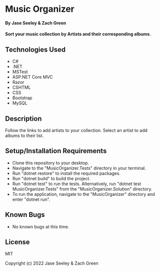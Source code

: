 # Music Organizer

#### By Jase Seeley & Zach Green

#### Sort your music collection by Artists and their corresponding albums.

## Technologies Used
* C#
* .NET
* MSTest
* ASP.NET Core MVC
* Razor
* CSHTML
* CSS
* Bootstrap
* MySQL

## Description

Follow the links to add artists to your collection. Select an artist to add albums to their list.

## Setup/Installation Requirements

* Clone this repository to your desktop.
* Navigate to the "MusicOrganizer.Tests" directory in your terminal.
* Run "dotnet restore" to install the required packages.
* Run "dotnet build" to build the project.
* Run "dotnet test" to run the tests. Alternatively, run "dotnet test MusicOrganizer.Tests" from the "MusicOrganizer.Solution" directory.
* To run the application, navigate to the "MusicOrganizer" directory and enter "dotnet run".

## Known Bugs

* No known bugs at this time.

## License

MIT

Copyright (c) 2022 Jase Seeley & Zach Green 